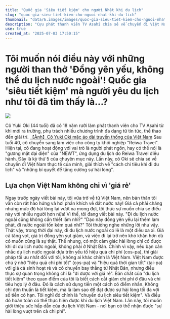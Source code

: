 ```yaml
---
title: "Quốc gia 'Siêu tiết kiệm' cho người Nhật khi du lịch"
slug: "quoc-gia-sieu-tiet-kiem-cho-nguoi-nhat-khi-du-lich"
thumbnail: "data/6.images/images/quoc-gia-sieu-tiet-kiem-cho-nguoi-nhat-khi-du-lich.webp"
description: "Cựu phát thanh viên TV Asahi chia sẻ về chuyến đi Việt Nam với chi phí hợp lý nhưng mang lại trải nghiệm vượt mong đợi, đánh giá đây là điểm đến 'siêu tiết kiệm' cho du khách Nhật."
use: true
created_at: "2025-07-03 17:50:15"
---
```


# Tôi muốn nói điều này với những người than thở 'Đồng yên yếu, không thể du lịch nước ngoài'! Quốc gia 'siêu tiết kiệm' mà người yêu du lịch như tôi đã tìm thấy là...?

![](/images/20250703-01368195-jspa-000-2-view.webp)

Cô Yuki Oki (44 tuổi) đã có 18 năm rưỡi làm phát thanh viên cho TV Asahi từ khi mới ra trường, phụ trách nhiều chương trình đa dạng từ tin tức, thể thao đến giải trí.
[【Ảnh】Cô Yuki Oki mặc áo dài truyền thống của Việt Nam](https://joshi-spa.jp/1368195/img_0865-2)
Sau tuổi 40, cô chuyển sang làm việc cho công ty khởi nghiệp "Reiwa Travel". Hiện tại, cô đang hoạt động với vai trò là người phát ngôn, hay có thể nói là "gương mặt đại diện" của "NEWT", ứng dụng du lịch do Reiwa Travel điều hành.
Đây là kỳ thứ 5 của chuyên mục này. Lần này, cô Oki sẽ chia sẻ về chuyến đi Việt Nam thực tế của mình, giải thích về "cách chi tiêu khi đi du lịch" và "những bí quyết để tăng cường sự hài lòng".

## Lựa chọn Việt Nam không chỉ vì 'giá rẻ'

Ngay trước ngày viết bài này, tôi vừa trở về từ Việt Nam, nên bản thân tôi vẫn còn rất hào hứng và hơi phấn khích về đất nước này! Giá cả phải chăng nhưng mức độ hài lòng lại vượt xa mong đợi, tôi thực sự muốn chia sẻ điều này với nhiều người hơn nữa! Vì thế, tôi đang viết bài này.
"Đi du lịch nước ngoài cũng không cần thiết lắm nhỉ?"
"Dạo này đồng yên yếu lại thêm lạm phát, đi nước ngoài tốn kém quá nhỉ?"
Tôi thường nghe những lời như vậy.
Thật vậy, trong thời đại này, đi du lịch nước ngoài có lẽ là một điều xa xỉ. Giá cả tăng vọt, giá trị đồng yên sụt giảm, và việc đi lại trở nên khó khăn hơn dù có muốn cũng là sự thật. Thế nhưng, có một cảm giác hài lòng chỉ có được khi đi du lịch nước ngoài, không phải ở Nhật Bản.
Chính vì vậy, nếu bạn cân nhắc du lịch nước ngoài dựa trên yếu tố hiệu quả chi phí (cos-pa), thì giải pháp tối ưu nhất đối với tôi, không ai khác chính là Việt Nam.
Việt Nam được chú ý nhờ "hiệu quả chi phí tốt" (cos-pa) và "hiệu quả thời gian tốt" (tai-pa) với giá cả sinh hoạt rẻ và có chuyến bay thẳng từ Nhật Bản, nhưng điều thực sự quan trọng không chỉ là "đi được với giá rẻ".
Bản chất của "du lịch tiết kiệm" theo quan điểm của tôi là biết cách cắt giảm chi phí ở đâu và chi tiêu hợp lý ở đâu. Đó là cách sử dụng tiền một cách có điểm nhấn. Không chỉ đơn thuần là tiết kiệm, mà là làm sao để đạt được sự hài lòng tối đa với số tiền có hạn. Tôi nghĩ đó chính là "chuyến du lịch siêu tiết kiệm".
Và điều đó hoàn toàn có thể thực hiện được khi du lịch Việt Nam.
Lần này, tôi muốn giới thiệu sức hấp dẫn của du lịch Việt Nam - nơi bạn có thể nhận được "sự hài lòng vượt trên cả chi phí".
